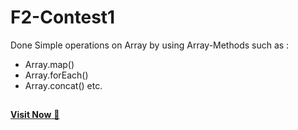 # F2-Contest1
Done Simple operations on Array by using Array-Methods such as :
- Array.map()
- Array.forEach()
- Array.concat()  etc.
##
<a href = "https://shubham2511github.github.io/JS-MayContest1/">**Visit Now** 🚀</a>
